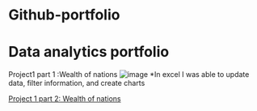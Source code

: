 # Github-portfolio
# Data analytics portfolio
Project1 part 1 :Wealth of nations
![image](https://github.com/Mangeolles1/Github-portfolio/assets/169667075/375b8888-f206-4eb4-b77a-b7747c609304)
*In excel I was able to update data, filter information, and create charts 

[Project 1 part 2: Wealth of nations](https://public.tableau.com/app/profile/amanda.mangeolles/viz/Wealthofnations-complete/Dashboard1?publish=yes) 
